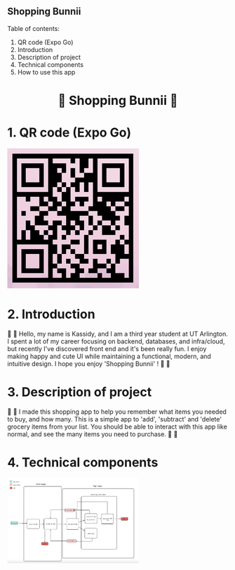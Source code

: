 ## Shopping Bunnii
Table of contents:
1. QR code (Expo Go)
2. Introduction
3. Description of project
4. Technical components
5. How to use this app

<h1 align="center">🍓 Shopping Bunnii 🍓</h1>

# 1. QR code (Expo Go)

<p align="left">
  <img src="QR%20-%20shopping%20bunnii.png" alt="QR code" width="300">
</p>


# 2. Introduction
🍓 🐻 
Hello, my name is Kassidy, and I am a third year student at UT Arlington. I spent a lot of my career focusing on backend, databases, and infra/cloud, but recently I've discovered front end and it's been really fun. I enjoy making happy and cute UI while maintaining a functional, modern, and intuitive design. I hope you enjoy 'Shopping Bunnii' ! 
🍓 🐻


# 3. Description of project
🍓 🐻 I made this shopping app to help you remember what items you needed to buy, and how many. This is a simple app to 'add', 'subtract' and 'delete' grocery items from your list. You should be able to interact with this app like normal, and see the many items you need to purchase. 🍓 🐻


# 4. Technical components
<p align="left">
  <img src="UML%20shopping%20bunnii.png" alt="QR code" width="300">
</p>






